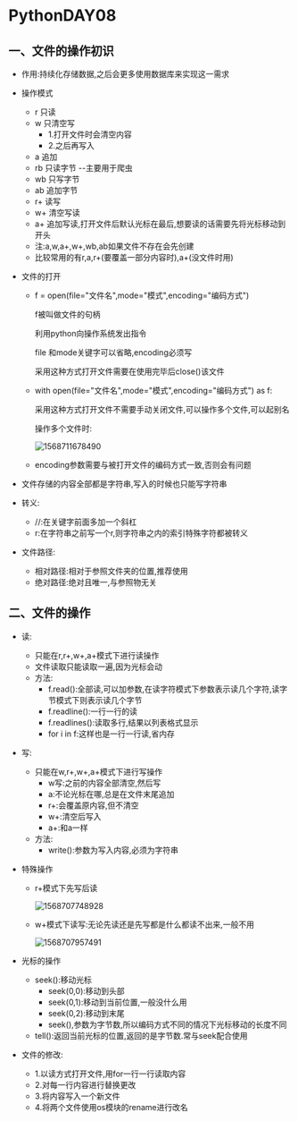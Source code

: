 # PythonDAY08

## 一、文件的操作初识

- 作用:持续化存储数据,之后会更多使用数据库来实现这一需求

- 操作模式

  - r 只读
  - w 只清空写
    - 1.打开文件时会清空内容
    - 2.之后再写入
  - a 追加
  - rb 只读字节  --主要用于爬虫
  - wb  只写字节
  - ab 追加字节
  - r+ 读写
  - w+ 清空写读
  - a+ 追加写读,打开文件后默认光标在最后,想要读的话需要先将光标移动到开头
  - 注:a,w,a+,w+,wb,ab如果文件不存在会先创建
  - 比较常用的有r,a,r+(要覆盖一部分内容时),a+(没文件时用)

- 文件的打开

  - f = open(file="文件名",mode="模式",encoding="编码方式")

    f被叫做文件的句柄

    利用python向操作系统发出指令

    file 和mode关键字可以省略,encoding必须写

    采用这种方式打开文件需要在使用完毕后close()该文件

  - with open(file="文件名",mode="模式",encoding="编码方式") as f:

    采用这种方式打开文件不需要手动关闭文件,可以操作多个文件,可以起别名

    操作多个文件时:

    ![1568711678490](.\Python基础DAY08.assets\1568711678490.png)

  - encoding参数需要与被打开文件的编码方式一致,否则会有问题

- 文件存储的内容全部都是字符串,写入的时候也只能写字符串

- 转义:

  - //:在关键字前面多加一个斜杠
  - r:在字符串之前写一个r,则字符串之内的索引特殊字符都被转义
  
- 文件路径:

  - 相对路径:相对于参照文件夹的位置,推荐使用
  - 绝对路径:绝对且唯一,与参照物无关

## 二、文件的操作

- 读:

  - 只能在r,r+,w+,a+模式下进行读操作
  - 文件读取只能读取一遍,因为光标会动
  - 方法:
    - f.read():全部读,可以加参数,在读字符模式下参数表示读几个字符,读字节模式下则表示读几个字节
    - f.readline():一行一行的读
    - f.readlines():读取多行,结果以列表格式显示
    - for i in f:这样也是一行一行读,省内存

  

- 写:

  - 只能在w,r+,w+,a+模式下进行写操作
    - w写:之前的内容全部清空,然后写	
    - a:不论光标在哪,总是在文件末尾追加
    - r+:会覆盖原内容,但不清空
    - w+:清空后写入
    - a+:和a一样
  - 方法:
    - write():参数为写入内容,必须为字符串

- 特殊操作

  - r+模式下先写后读

    ![1568707748928](.\Python基础DAY08.assets\1568707748928.png)
  
  - w+模式下读写:无论先读还是先写都是什么都读不出来,一般不用
  
    ![1568707957491](C:\Users\WO\Desktop\Python笔记\Python基础DAY08.assets\1568707957491.png)

- 光标的操作
  - seek():移动光标
    - seek(0,0):移动到头部
    - seek(0,1):移动到当前位置,一般没什么用
    - seek(0,2):移动到末尾
    - seek(),参数为字节数,所以编码方式不同的情况下光标移动的长度不同
  - tell():返回当前光标的位置,返回的是字节数.常与seek配合使用
- 文件的修改:
  - 1.以读方式打开文件,用for一行一行读取内容
  - 2.对每一行内容进行替换更改
  - 3.将内容写入一个新文件
  - 4.将两个文件使用os模块的rename进行改名
